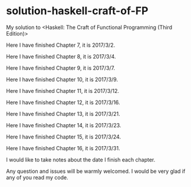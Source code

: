 # solution-haskell-craft-of-FP
My solution to &lt;Haskell: The Craft of Functional Programming (Third Edition)>

Here I have finished Chapter 7, it is 2017/3/2.

Here I have finished Chapter 8, it is 2017/3/4.

Here I have finished Chapter 9, it is 2017/3/7.

Here I have finished Chapter 10, it is 2017/3/9.

Here I have finished Chapter 11, it is 2017/3/12.

Here I have finished Chapter 12, it is 2017/3/16.

Here I have finished Chapter 13, it is 2017/3/21.

Here I have finished Chapter 14, it is 2017/3/23.

Here I have finished Chapter 15, it is 2017/3/24.

Here I have finished Chapter 16, it is 2017/3/31.

I would like to take notes about the date I finish each chapter.

Any question and issues will be warmly welcomed. I would be very glad if any of you read my code.
